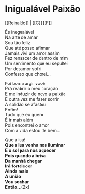 # Inigualável Paixão

[[Reinaldo]] | [[C]] [[F]]

És inegualável  
Na arte de amar  
Sou tão feliz  
Que até posso afirmar  
Jamais vivi um amor assim  
Fez renascer de dentro de mim  
Um sentimento que eu sepultei  
Por desamor sofri  
Confesso que chorei...

Foi bom surgir você  
Prá reabrir o meu coração  
E me induzir de novo a paixão  
E outra vez me fazer sorrir  
A solidão se afastou  
Enfim!  
Tudo que eu quero  
É ir mais além  
Pois encontrei o amor  
Com a vida estou de bem...

Que a lua!  
**Que a lua venha nos iluminar  
E o sol para nos aquecer  
Pois quando a brisa  
Da manhã chegar  
Irá fortalecer  
Ainda mais  
A união  
Vou sonhar  
Então...**(2x)
